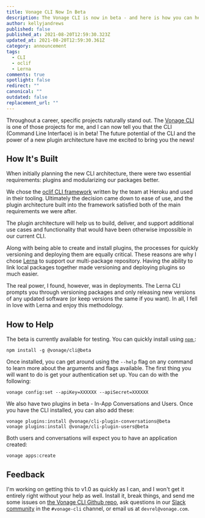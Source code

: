 ```yaml
---
title: Vonage CLI Now In Beta
description: The Vonage CLI is now in beta - and here is how you can help out!
author: kellyjandrews
published: false
published_at: 2021-08-20T12:59:30.323Z
updated_at: 2021-08-20T12:59:30.361Z
category: announcement
tags:
  - CLI
  - oclif
  - Lerna
comments: true
spotlight: false
redirect: ""
canonical: ""
outdated: false
replacement_url: ""
---
```

Throughout a career, specific projects naturally stand out. The [Vonage CLI](https://github.com/Vonage/vonage-cli) is one of those projects for me, and I can now tell you that the CLI (Command Line Interface) is in beta! The future potential of the CLI and the power of a new plugin architecture have me excited to bring you the news!

## How It's Built

When initially planning the new CLI architecture, there were two essential requirements: plugins and modularizing our packages better.  

We chose the [oclif CLI framework](https://oclif.io/) written by the team at Heroku and used in their tooling. Ultimately the decision came down to ease of use, and the plugin architecture built into the framework satisfied both of the main requirements we were after. 

The plugin architecture will help us to build, deliver, and support additional use cases and functionality that would have been otherwise impossible in our current CLI.

Along with being able to create and install plugins, the processes for quickly versioning and deploying them are equally critical. These reasons are why I chose [Lerna](https://lerna.js.org/) to support our multi-package repository. Having the ability to link local packages together made versioning and deploying plugins so much easier. 

The real power, I found, however,  was in deployments. The Lerna CLI prompts you through versioning packages and only releasing new versions of any updated software (or keep versions the same if you want).  In all, I fell in love with Lerna and enjoy this methodology. 

## How to Help

The beta is currently available for testing.  You can quickly install using [`npm` ](https://www.npmjs.com/):

```shell
npm install -g @vonage/cli@beta
```
Once installed, you can get around using the `--help` flag on any command to learn more about the arguments and flags available. The first thing you will want to do is get your authentication set up. You can do with the following:

```shell
vonage config:set --apiKey=XXXXXX --apiSecret=XXXXXX
```
We also have two plugins in beta - In-App Conversations and  Users. Once you have the CLI installed, you can also add these:

```shell
vonage plugins:install @vonage/cli-plugin-conversations@beta
vonage plugins:install @vonage/cli-plugin-users@beta
```
Both users and conversations will expect you to have an application created:

```shell
vonage apps:create
```

## Feedback 

I'm working on getting this to v1.0 as quickly as I can, and I won't get it entirely right without your help as well. Install it, break things, and send me some issues on [the Vonage CLI Github repo](https://github.com/Vonage/vonage-cli/issues), ask questions in our [Slack community](https://developer.vonage.com/community/slack) in the `#vonage-cli` channel, or email us at `devrel@vonage.com`. 